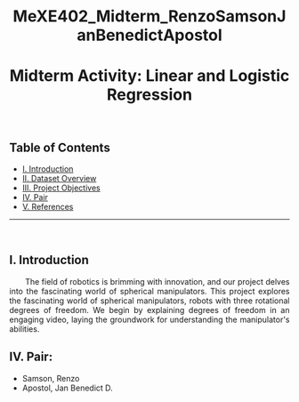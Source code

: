 # <h1 align="center">MeXE402_Midterm_RenzoSamsonJanBenedictApostol</h1>

<h1 align="center">Midterm Activity: Linear and Logistic Regression</h1>
<br>

## Table of Contents
  - [I. Introduction](#i-introduction)
  - [II. Dataset Overview](#ii-dataset-overview)
  - [III. Project Objectives](#iii-project-objectives)
  - [IV. Pair](#pair)
  - [V. References](#v-references)
<hr> 
<br>

## I. Introduction
<p align="justify"> 
  &nbsp;&nbsp;&nbsp;&nbsp;&nbsp;&nbsp; The field of robotics is brimming with innovation, and our project delves into the fascinating world of spherical manipulators. This project explores the fascinating world of spherical manipulators, robots with three rotational degrees of freedom. We begin by explaining degrees of freedom in an engaging video, laying the groundwork for understanding the manipulator's abilities.
<br>
  
## IV. Pair:
- Samson, Renzo
- Apostol, Jan Benedict D.
<br>
